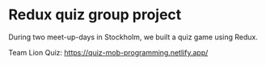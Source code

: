 # Redux quiz group project
During two meet-up-days in Stockholm, we built a quiz game using Redux.

Team Lion Quiz:
https://quiz-mob-programming.netlify.app/



